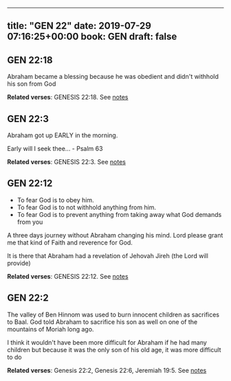 
---
title: "GEN 22"
date: 2019-07-29 07:16:25+00:00
book: GEN
draft: false
---

## GEN 22:18

Abraham became a blessing because he was obedient and didn't withhold his son from God

**Related verses**: GENESIS 22:18. See [notes](https://my.bible.com/notes/3218948686114186112)


## GEN 22:3

Abraham got up EARLY in the morning. 

Early will I seek thee... - Psalm 63

**Related verses**: GENESIS 22:3. See [notes](https://my.bible.com/notes/3218944594805515114)


## GEN 22:12

- To fear God is to obey him. 
- To fear God is to not withhold anything from him. 
- To fear God is to prevent anything from taking away what God demands from you

A three days journey without Abraham changing his mind. Lord please grant me that kind of Faith and reverence for God. 

It is there that Abraham had a revelation of Jehovah Jireh (the Lord will provide)

**Related verses**: GENESIS 22:12. See [notes](https://my.bible.com/notes/2793972788993188568)


## GEN 22:2

The valley of Ben Hinnom was used to burn innocent children as sacrifices to Baal. God told Abraham to sacrifice his son as well on one of the mountains of Moriah long ago.

I think it wouldn't have been more difficult for Abraham if he had many children but because it was the only son of his old age, it was more difficult to do

**Related verses**: Genesis 22:2, Genesis 22:6, Jeremiah 19:5. See [notes](https://my.bible.com/notes/3614069780682367127)

